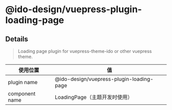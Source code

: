 # @ido-design/vuepress-plugin-loading-page

## Details

> Loading page plugin for vuepress-theme-ido or other vuepress theme.

|使用位置|值|
|-|-|
|plugin name|@ido-design/vuepress-plugin-loading-page|
|component name|LoadingPage（主题开发时使用）|


